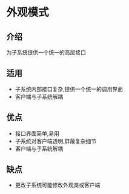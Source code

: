 # 外观模式

## 介绍

为子系统提供一个统一的高层接口

## 适用

* 子系统内部接口复杂,提供一个统一的调用界面
* 客户端与子系统解耦

## 优点

* 接口界面简单,易用
* 子系统对客户端透明,屏蔽复杂细节
* 客户端与子系统解耦

## 缺点

* 更改子系统可能修改外观类或客户端
